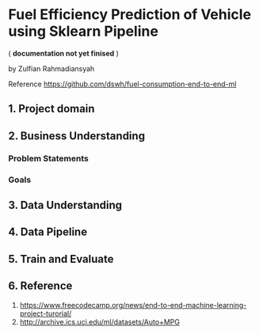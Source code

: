 # Fuel Efficiency Prediction of Vehicle using Sklearn Pipeline 

( **documentation not yet finised** )

by Zulfian Rahmadiansyah

Reference https://github.com/dswh/fuel-consumption-end-to-end-ml

## 1. Project domain

## 2. Business Understanding

### Problem Statements

### Goals

## 3. Data Understanding

## 4. Data Pipeline

## 5. Train and Evaluate

## 6. Reference
1.   https://www.freecodecamp.org/news/end-to-end-machine-learning-project-turorial/
2.   http://archive.ics.uci.edu/ml/datasets/Auto+MPG
